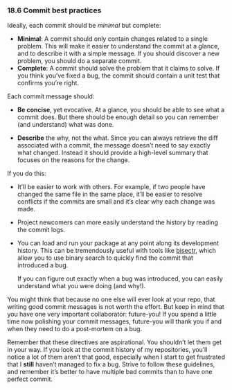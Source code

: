 ### 18.6 Commit best practices

Ideally, each commit should be *minimal* but complete:

* **Minimal**: A commit should only contain changes related to a single problem. This will make it easier to understand the commit at a glance, and to describe it with a simple message. If you should discover a new problem, you should do a separate commit.
* **Complete**: A commit should solve the problem that it claims to solve. If you think you’ve fixed a bug, the commit should contain a unit test that confirms you’re right.

Each commit message should:


* **Be concise**, yet evocative. At a glance, you should be able to see what a commit does. But there should be enough detail so you can remember (and understand) what was done.

* **Describe** the why, not the what. Since you can always retrieve the diff associated with a commit, the message doesn’t need to say exactly what changed. Instead it should provide a high-level summary that focuses on the reasons for the change.

If you do this:

* It’ll be easier to work with others. For example, if two people have changed the same file in the same place, it’ll be easier to resolve conflicts if the commits are small and it’s clear why each change was made.

* Project newcomers can more easily understand the history by reading the commit logs.

* You can load and run your package at any point along its development history. This can be tremendously useful with tools like [bisectr](https://github.com/wch/bisectr), which allow you to use binary search to quickly find the commit that introduced a bug.

    If you can figure out exactly when a bug was introduced, you can easily understand what you were doing (and why!).

You might think that because no one else will ever look at your repo, that writing good commit messages is not worth the effort. But keep in mind that you have one very important collaborator: future-you! If you spend a little time now polishing your commit messages, future-you will thank you if and when they need to do a post-mortem on a bug.

Remember that these directives are aspirational. You shouldn’t let them get in your way. If you look at the commit history of my repositories, you’ll notice a lot of them aren’t that good, especially when I start to get frustrated that I **still** haven’t managed to fix a bug. Strive to follow these guidelines, and remember it’s better to have multiple bad commits than to have one perfect commit.

